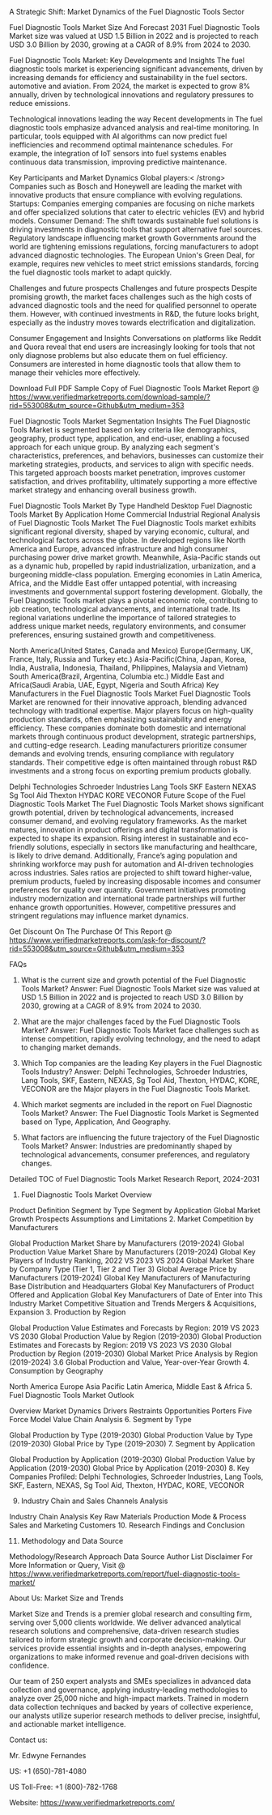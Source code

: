 A Strategic Shift: Market Dynamics of the Fuel Diagnostic Tools Sector


Fuel Diagnostic Tools Market Size And Forecast 2031
Fuel Diagnostic Tools Market size was valued at USD 1.5 Billion in 2022 and is projected to reach USD 3.0 Billion by 2030, growing at a CAGR of 8.9% from 2024 to 2030.

Fuel Diagnostic Tools Market: Key Developments and Insights
The fuel diagnostic tools market is experiencing significant advancements, driven by increasing demands for efficiency and sustainability in the fuel sectors. automotive and aviation. From 2024, the market is expected to grow 8% annually, driven by technological innovations and regulatory pressures to reduce emissions.

Technological innovations leading the way
Recent developments in The fuel diagnostic tools emphasize advanced analysis and real-time monitoring. In particular, tools equipped with AI algorithms can now predict fuel inefficiencies and recommend optimal maintenance schedules. For example, the integration of IoT sensors into fuel systems enables continuous data transmission, improving predictive maintenance.

Key Participants and Market Dynamics
Global players:< /strong> Companies such as Bosch and Honeywell are leading the market with innovative products that ensure compliance with evolving regulations.
Startups: Companies emerging companies are focusing on niche markets and offer specialized solutions that cater to electric vehicles (EV) and hybrid models.
Consumer Demand: The shift towards sustainable fuel solutions is driving investments in diagnostic tools that support alternative fuel sources.
Regulatory landscape influencing market growth
Governments around the world are tightening emissions regulations, forcing manufacturers to adopt advanced diagnostic technologies. The European Union's Green Deal, for example, requires new vehicles to meet strict emissions standards, forcing the fuel diagnostic tools market to adapt quickly.

Challenges and future prospects
Challenges and future prospects
Despite promising growth, the market faces challenges such as the high costs of advanced diagnostic tools and the need for qualified personnel to operate them. However, with continued investments in R&D, the future looks bright, especially as the industry moves towards electrification and digitalization.

Consumer Engagement and Insights
Conversations on platforms like Reddit and Quora reveal that end users are increasingly looking for tools that not only diagnose problems but also educate them on fuel efficiency. Consumers are interested in home diagnostic tools that allow them to manage their vehicles more effectively.

Download Full PDF Sample Copy of Fuel Diagnostic Tools Market Report @ https://www.verifiedmarketreports.com/download-sample/?rid=553008&utm_source=Github&utm_medium=353

Fuel Diagnostic Tools Market Segmentation Insights
The Fuel Diagnostic Tools Market is segmented based on key criteria like demographics, geography, product type, application, and end-user, enabling a focused approach for each unique group. By analyzing each segment's characteristics, preferences, and behaviors, businesses can customize their marketing strategies, products, and services to align with specific needs. This targeted approach boosts market penetration, improves customer satisfaction, and drives profitability, ultimately supporting a more effective market strategy and enhancing overall business growth.

Fuel Diagnostic Tools Market By Type
Handheld
Desktop
Fuel Diagnostic Tools Market By Application
Home
Commercial
Industrial
Regional Analysis of Fuel Diagnostic Tools Market
The Fuel Diagnostic Tools market exhibits significant regional diversity, shaped by varying economic, cultural, and technological factors across the globe. In developed regions like North America and Europe, advanced infrastructure and high consumer purchasing power drive market growth. Meanwhile, Asia-Pacific stands out as a dynamic hub, propelled by rapid industrialization, urbanization, and a burgeoning middle-class population. Emerging economies in Latin America, Africa, and the Middle East offer untapped potential, with increasing investments and governmental support fostering development. Globally, the Fuel Diagnostic Tools market plays a pivotal economic role, contributing to job creation, technological advancements, and international trade. Its regional variations underline the importance of tailored strategies to address unique market needs, regulatory environments, and consumer preferences, ensuring sustained growth and competitiveness.

North America(United States, Canada and Mexico)
Europe(Germany, UK, France, Italy, Russia and Turkey etc.)
Asia-Pacific(China, Japan, Korea, India, Australia, Indonesia, Thailand, Philippines, Malaysia and Vietnam)
South America(Brazil, Argentina, Columbia etc.)
Middle East and Africa(Saudi Arabia, UAE, Egypt, Nigeria and South Africa)
Key Manufacturers in the Fuel Diagnostic Tools Market
Fuel Diagnostic Tools Market are renowned for their innovative approach, blending advanced technology with traditional expertise. Major players focus on high-quality production standards, often emphasizing sustainability and energy efficiency. These companies dominate both domestic and international markets through continuous product development, strategic partnerships, and cutting-edge research. Leading manufacturers prioritize consumer demands and evolving trends, ensuring compliance with regulatory standards. Their competitive edge is often maintained through robust R&D investments and a strong focus on exporting premium products globally.

Delphi Technologies
Schroeder Industries
Lang Tools
SKF
Eastern
NEXAS
Sg Tool Aid
Thexton
HYDAC
KORE
VECONOR
Future Scope of the Fuel Diagnostic Tools Market
The Fuel Diagnostic Tools Market shows significant growth potential, driven by technological advancements, increased consumer demand, and evolving regulatory frameworks. As the market matures, innovation in product offerings and digital transformation is expected to shape its expansion. Rising interest in sustainable and eco-friendly solutions, especially in sectors like manufacturing and healthcare, is likely to drive demand. Additionally, France’s aging population and shrinking workforce may push for automation and AI-driven technologies across industries. Sales ratios are projected to shift toward higher-value, premium products, fueled by increasing disposable incomes and consumer preferences for quality over quantity. Government initiatives promoting industry modernization and international trade partnerships will further enhance growth opportunities. However, competitive pressures and stringent regulations may influence market dynamics.

Get Discount On The Purchase Of This Report @ https://www.verifiedmarketreports.com/ask-for-discount/?rid=553008&utm_source=Github&utm_medium=353

FAQs
1. What is the current size and growth potential of the Fuel Diagnostic Tools Market?
Answer: Fuel Diagnostic Tools Market size was valued at USD 1.5 Billion in 2022 and is projected to reach USD 3.0 Billion by 2030, growing at a CAGR of 8.9% from 2024 to 2030.

2. What are the major challenges faced by the Fuel Diagnostic Tools Market?
Answer: Fuel Diagnostic Tools Market face challenges such as intense competition, rapidly evolving technology, and the need to adapt to changing market demands.

3. Which Top companies are the leading Key players in the Fuel Diagnostic Tools Industry?
Answer: Delphi Technologies, Schroeder Industries, Lang Tools, SKF, Eastern, NEXAS, Sg Tool Aid, Thexton, HYDAC, KORE, VECONOR are the Major players in the Fuel Diagnostic Tools Market.

4. Which market segments are included in the report on Fuel Diagnostic Tools Market?
Answer: The Fuel Diagnostic Tools Market is Segmented based on Type, Application, And Geography.

5. What factors are influencing the future trajectory of the Fuel Diagnostic Tools Market?
Answer: Industries are predominantly shaped by technological advancements, consumer preferences, and regulatory changes.

Detailed TOC of Fuel Diagnostic Tools Market Research Report, 2024-2031
1. Fuel Diagnostic Tools Market Overview

Product Definition
Segment by Type
Segment by Application
Global Market Growth Prospects
Assumptions and Limitations
2. Market Competition by Manufacturers

Global Production Market Share by Manufacturers (2019-2024)
Global Production Value Market Share by Manufacturers (2019-2024)
Global Key Players of Industry Ranking, 2022 VS 2023 VS 2024
Global Market Share by Company Type (Tier 1, Tier 2 and Tier 3)
Global Average Price by Manufacturers (2019-2024)
Global Key Manufacturers of Manufacturing Base Distribution and Headquarters
Global Key Manufacturers of Product Offered and Application
Global Key Manufacturers of Date of Enter into This Industry
Market Competitive Situation and Trends
Mergers & Acquisitions, Expansion
3. Production by Region

Global Production Value Estimates and Forecasts by Region: 2019 VS 2023 VS 2030
Global Production Value by Region (2019-2030)
Global Production Estimates and Forecasts by Region: 2019 VS 2023 VS 2030
Global Production by Region (2019-2030)
Global Market Price Analysis by Region (2019-2024) 3.6 Global Production and Value, Year-over-Year Growth
4. Consumption by Geography

North America
Europe
Asia Pacific
Latin America, Middle East & Africa
5. Fuel Diagnostic Tools Market Outlook

Overview
Market Dynamics
Drivers
Restraints
Opportunities
Porters Five Force Model
Value Chain Analysis 
6. Segment by Type

Global Production by Type (2019-2030)
Global Production Value by Type (2019-2030)
Global Price by Type (2019-2030)
7. Segment by Application

Global Production by Application (2019-2030)
Global Production Value by Application (2019-2030)
Global Price by Application (2019-2030)
8. Key Companies Profiled: Delphi Technologies, Schroeder Industries, Lang Tools, SKF, Eastern, NEXAS, Sg Tool Aid, Thexton, HYDAC, KORE, VECONOR

9. Industry Chain and Sales Channels Analysis

Industry Chain Analysis
Key Raw Materials
Production Mode & Process
Sales and Marketing
Customers
10. Research Findings and Conclusion

11. Methodology and Data Source

Methodology/Research Approach
Data Source
Author List
Disclaimer
For More Information or Query, Visit @ https://www.verifiedmarketreports.com/report/fuel-diagnostic-tools-market/

About Us: Market Size and Trends

Market Size and Trends is a premier global research and consulting firm, serving over 5,000 clients worldwide. We deliver advanced analytical research solutions and comprehensive, data-driven research studies tailored to inform strategic growth and corporate decision-making. Our services provide essential insights and in-depth analyses, empowering organizations to make informed revenue and goal-driven decisions with confidence.

Our team of 250 expert analysts and SMEs specializes in advanced data collection and governance, applying industry-leading methodologies to analyze over 25,000 niche and high-impact markets. Trained in modern data collection techniques and backed by years of collective experience, our analysts utilize superior research methods to deliver precise, insightful, and actionable market intelligence.

Contact us:

Mr. Edwyne Fernandes

US: +1 (650)-781-4080

US Toll-Free: +1 (800)-782-1768

Website: https://www.verifiedmarketreports.com/
